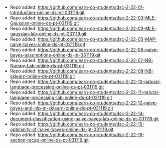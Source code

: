 
- Repo added: https://github.com/learn-co-students/dsc-2-22-01-introduction-online-ds-pt-031119.git
- Repo added: https://github.com/learn-co-students/dsc-2-22-03-MLE-Gaussian-online-ds-pt-031119.git
- Repo added: https://github.com/learn-co-students/dsc-2-22-03-MLE-gaussian-lab-online-ds-pt-031119.git
- Repo added: https://github.com/learn-co-students/dsc-2-22-05-MAP-naive-bayes-online-ds-pt-031119.git
- Repo added: https://github.com/learn-co-students/dsc-2-22-06-naive-bayes-assumptions-online-ds-pt-031119.git
- Repo added: https://github.com/learn-co-students/dsc-2-22-07-NB-Numpy-Lab-online-ds-pt-031119.git
- Repo added: https://github.com/learn-co-students/dsc-2-22-08-NB-sklearn-online-ds-pt-031119.git
- Repo added: https://github.com/learn-co-students/dsc-2-22-10-natural-language-processing-online-ds-pt-031119.git
- Repo added: https://github.com/learn-co-students/dsc-2-22-11-natural-language-processing-lab-online-ds-pt-031119.git
- Repo added: https://github.com/learn-co-students/dsc-2-22-12-naive-bayes-and-nlp-in-sklearn-online-ds-pt-031119.git
- Repo added: https://github.com/learn-co-students/dsc-2-22-14-document-classification-using-naive-bayes-lab-online-ds-pt-031119.git
- Repo added: https://github.com/learn-co-students/dsc-2-22-15-optimality-of-naive-bayes-online-ds-pt-031119.git
- Repo added: https://github.com/learn-co-students/dsc-2-22-16-section-recap-online-ds-pt-031119.git